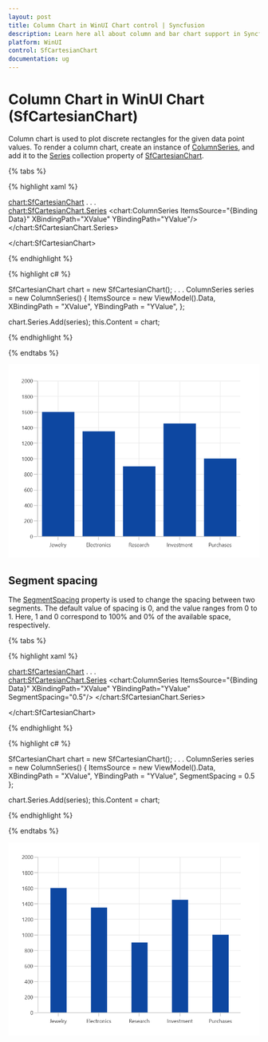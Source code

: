 ```yaml
---
layout: post
title: Column Chart in WinUI Chart control | Syncfusion
description: Learn here all about column and bar chart support in Syncfusion WinUI Chart (SfCartesianChart) control.
platform: WinUI
control: SfCartesianChart
documentation: ug
---
```


# Column Chart in WinUI Chart (SfCartesianChart)

Column chart is used to plot discrete rectangles for the given data point values. To render a column chart, create an instance of [ColumnSeries](), and add it to the [Series]() collection property of [SfCartesianChart]().

{% tabs %}

{% highlight xaml %}

<chart:SfCartesianChart>
. . .            
    <chart:SfCartesianChart.Series>
        <chart:ColumnSeries ItemsSource="{Binding Data}" XBindingPath="XValue" YBindingPath="YValue"/>
    </chart:SfCartesianChart.Series>

</chart:SfCartesianChart>

{% endhighlight %}

{% highlight c# %}

SfCartesianChart chart = new SfCartesianChart();
. . .
ColumnSeries series = new ColumnSeries()
{
    ItemsSource = new ViewModel().Data,
    XBindingPath = "XValue",
    YBindingPath = "YValue",
};

chart.Series.Add(series);
this.Content = chart;

{% endhighlight %}

{% endtabs %}

![Column chart type in WinUI Chart](Chart-Types_images/WinUI_column_chart.png)

## Segment spacing

The [SegmentSpacing]() property is used to change the spacing between two segments. The default value of spacing is 0, and the value ranges from 0 to 1. Here, 1 and 0 correspond to 100% and 0% of the available space, respectively.

{% tabs %}

{% highlight xaml %}

<chart:SfCartesianChart>
. . .            
    <chart:SfCartesianChart.Series>
        <chart:ColumnSeries ItemsSource="{Binding Data}" XBindingPath="XValue" YBindingPath="YValue" SegmentSpacing="0.5"/>
    </chart:SfCartesianChart.Series>

</chart:SfCartesianChart>

{% endhighlight %}

{% highlight c# %}

SfCartesianChart chart = new SfCartesianChart();
. . .
ColumnSeries series = new ColumnSeries()
{
    ItemsSource = new ViewModel().Data,
    XBindingPath = "XValue",
    YBindingPath = "YValue",
    SegmentSpacing = 0.5
};

chart.Series.Add(series);
this.Content = chart;

{% endhighlight %}

{% endtabs %}

![Column segment spacing in WinUI Chart](Chart-Types_images/WinUI_column_chart_segment_spacing.png)

